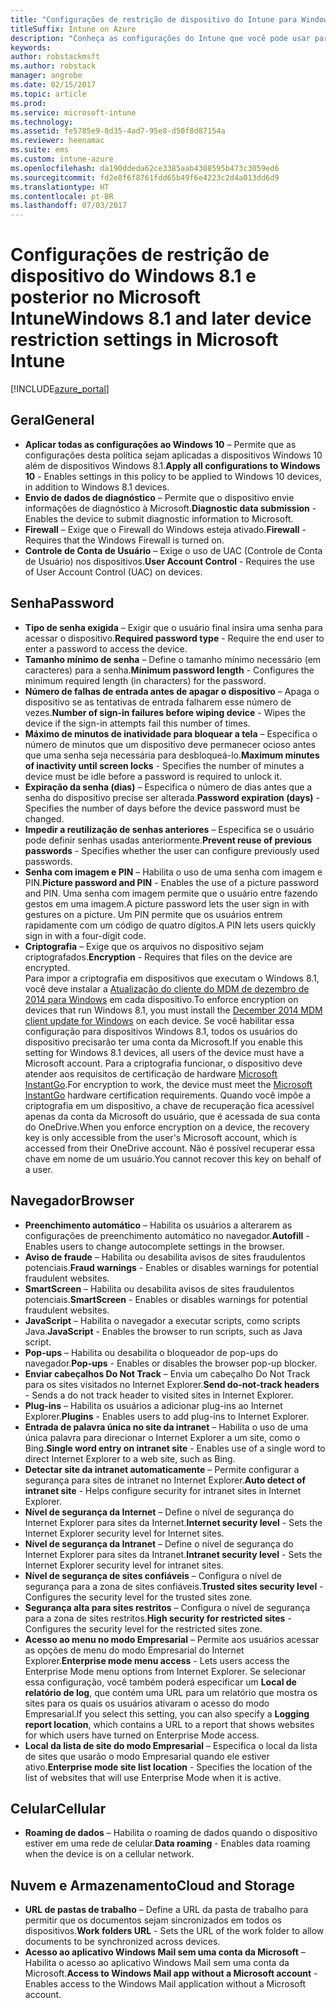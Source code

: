 ```yaml
---
title: "Configurações de restrição de dispositivo do Intune para Windows 8.1"
titleSuffix: Intune on Azure
description: "Conheça as configurações do Intune que você pode usar para controlar as configurações e as funcionalidades do dispositivo em dispositivos Windows 8.1."
keywords: 
author: robstackmsft
ms.author: robstack
manager: angrobe
ms.date: 02/15/2017
ms.topic: article
ms.prod: 
ms.service: microsoft-intune
ms.technology: 
ms.assetid: fe5785e9-8d35-4ad7-95e8-d50f8d87154a
ms.reviewer: heenamac
ms.suite: ems
ms.custom: intune-azure
ms.openlocfilehash: da190ddeda62ce3385aab4308595b473c3059ed6
ms.sourcegitcommit: fd2e8f6f8761fdd65b49f6e4223c2d4a013dd6d9
ms.translationtype: HT
ms.contentlocale: pt-BR
ms.lasthandoff: 07/03/2017
---
```

# <span data-ttu-id="6e0d2-103">Configurações de restrição de dispositivo do Windows 8.1 e posterior no Microsoft Intune</span><span class="sxs-lookup"><span data-stu-id="6e0d2-103">Windows 8.1 and later device restriction settings in Microsoft Intune</span></span>
<a id="windows-81-and-later-device-restriction-settings-in-microsoft-intune" class="xliff"></a>

[!INCLUDE[azure_portal](./includes/azure_portal.md)]

## <span data-ttu-id="6e0d2-104">Geral</span><span class="sxs-lookup"><span data-stu-id="6e0d2-104">General</span></span>
<a id="general" class="xliff"></a>
-   <span data-ttu-id="6e0d2-105">**Aplicar todas as configurações ao Windows 10** – Permite que as configurações desta política sejam aplicadas a dispositivos Windows 10 além de dispositivos Windows 8.1.</span><span class="sxs-lookup"><span data-stu-id="6e0d2-105">**Apply all configurations to Windows 10** - Enables settings in this policy to be applied to Windows 10 devices, in addition to Windows 8.1 devices.</span></span>
-   <span data-ttu-id="6e0d2-106">**Envio de dados de diagnóstico** – Permite que o dispositivo envie informações de diagnóstico à Microsoft.</span><span class="sxs-lookup"><span data-stu-id="6e0d2-106">**Diagnostic data submission** - Enables the device to submit diagnostic information to Microsoft.</span></span>
-   <span data-ttu-id="6e0d2-107">**Firewall** – Exige que o Firewall do Windows esteja ativado.</span><span class="sxs-lookup"><span data-stu-id="6e0d2-107">**Firewall** - Requires that the Windows Firewall is turned on.</span></span>
-   <span data-ttu-id="6e0d2-108">**Controle de Conta de Usuário** – Exige o uso de UAC (Controle de Conta de Usuário) nos dispositivos.</span><span class="sxs-lookup"><span data-stu-id="6e0d2-108">**User Account Control** - Requires the use of User Account Control (UAC) on devices.</span></span>
## <span data-ttu-id="6e0d2-109">Senha</span><span class="sxs-lookup"><span data-stu-id="6e0d2-109">Password</span></span>
<a id="password" class="xliff"></a>
-   <span data-ttu-id="6e0d2-110">**Tipo de senha exigida** – Exigir que o usuário final insira uma senha para acessar o dispositivo.</span><span class="sxs-lookup"><span data-stu-id="6e0d2-110">**Required password type** - Require the end user to enter a password to access the device.</span></span>
-   <span data-ttu-id="6e0d2-111">**Tamanho mínimo de senha** – Define o tamanho mínimo necessário (em caracteres) para a senha.</span><span class="sxs-lookup"><span data-stu-id="6e0d2-111">**Minimum password length** - Configures the minimum required length (in characters) for the password.</span></span>
-   <span data-ttu-id="6e0d2-112">**Número de falhas de entrada antes de apagar o dispositivo** – Apaga o dispositivo se as tentativas de entrada falharem esse número de vezes.</span><span class="sxs-lookup"><span data-stu-id="6e0d2-112">**Number of sign-in failures before wiping device** - Wipes the device if the sign-in attempts fail this number of times.</span></span>
-   <span data-ttu-id="6e0d2-113">**Máximo de minutos de inatividade para bloquear a tela** – Especifica o número de minutos que um dispositivo deve permanecer ocioso antes que uma senha seja necessária para desbloqueá-lo.</span><span class="sxs-lookup"><span data-stu-id="6e0d2-113">**Maximum minutes of inactivity until screen locks** - Specifies the number of minutes a device must be idle before a password is required to unlock it.</span></span>
-   <span data-ttu-id="6e0d2-114">**Expiração da senha (dias)** – Especifica o número de dias antes que a senha do dispositivo precise ser alterada.</span><span class="sxs-lookup"><span data-stu-id="6e0d2-114">**Password expiration (days)** - Specifies the number of days before the device password must be changed.</span></span>
-   <span data-ttu-id="6e0d2-115">**Impedir a reutilização de senhas anteriores** – Especifica se o usuário pode definir senhas usadas anteriormente.</span><span class="sxs-lookup"><span data-stu-id="6e0d2-115">**Prevent reuse of previous passwords** - Specifies whether the user can configure previously used passwords.</span></span>
-   <span data-ttu-id="6e0d2-116">**Senha com imagem e PIN** – Habilita o uso de uma senha com imagem e PIN.</span><span class="sxs-lookup"><span data-stu-id="6e0d2-116">**Picture password and PIN** - Enables the use of a picture password and PIN.</span></span> <span data-ttu-id="6e0d2-117">Uma senha com imagem permite que o usuário entre fazendo gestos em uma imagem.</span><span class="sxs-lookup"><span data-stu-id="6e0d2-117">A picture password lets the user sign in with gestures on a picture.</span></span> <span data-ttu-id="6e0d2-118">Um PIN permite que os usuários entrem rapidamente com um código de quatro dígitos.</span><span class="sxs-lookup"><span data-stu-id="6e0d2-118">A PIN lets users quickly sign in with a four-digit code.</span></span>
-   <span data-ttu-id="6e0d2-119">**Criptografia** – Exige que os arquivos no dispositivo sejam criptografados.</span><span class="sxs-lookup"><span data-stu-id="6e0d2-119">**Encryption** - Requires that files on the device are encrypted.</span></span><br><span data-ttu-id="6e0d2-120">Para impor a criptografia em dispositivos que executam o Windows 8.1, você deve instalar a [Atualização do cliente do MDM de dezembro de 2014 para Windows](https://support.microsoft.com/kb/3013816) em cada dispositivo.</span><span class="sxs-lookup"><span data-stu-id="6e0d2-120">To enforce encryption on devices that run Windows 8.1, you must install the [December 2014 MDM client update for Windows](https://support.microsoft.com/kb/3013816) on each device.</span></span>
<span data-ttu-id="6e0d2-121">Se você habilitar essa configuração para dispositivos Windows 8.1, todos os usuários do dispositivo precisarão ter uma conta da Microsoft.</span><span class="sxs-lookup"><span data-stu-id="6e0d2-121">If you enable this setting for Windows 8.1 devices, all users of the device must have a Microsoft account.</span></span>
<span data-ttu-id="6e0d2-122">Para a criptografia funcionar, o dispositivo deve atender aos requisitos de certificação de hardware [Microsoft InstantGo](https://blogs.windows.com/windowsexperience/2014/06/19/instantgo-a-better-way-to-sleep/#IBHULcTfI4PokO8X.97).</span><span class="sxs-lookup"><span data-stu-id="6e0d2-122">For encryption to work, the device must meet the [Microsoft InstantGo](https://blogs.windows.com/windowsexperience/2014/06/19/instantgo-a-better-way-to-sleep/#IBHULcTfI4PokO8X.97) hardware certification requirements.</span></span>
<span data-ttu-id="6e0d2-123">Quando você impõe a criptografia em um dispositivo, a chave de recuperação fica acessível apenas da conta da Microsoft do usuário, que é acessada de sua conta do OneDrive.</span><span class="sxs-lookup"><span data-stu-id="6e0d2-123">When you enforce encryption on a device, the recovery key is only accessible from the user's Microsoft account, which is accessed from their OneDrive account.</span></span> <span data-ttu-id="6e0d2-124">Não é possível recuperar essa chave em nome de um usuário.</span><span class="sxs-lookup"><span data-stu-id="6e0d2-124">You cannot recover this key on behalf of a user.</span></span>     



## <span data-ttu-id="6e0d2-125">Navegador</span><span class="sxs-lookup"><span data-stu-id="6e0d2-125">Browser</span></span>
<a id="browser" class="xliff"></a>
-   <span data-ttu-id="6e0d2-126">**Preenchimento automático** – Habilita os usuários a alterarem as configurações de preenchimento automático no navegador.</span><span class="sxs-lookup"><span data-stu-id="6e0d2-126">**Autofill** - Enables users to change autocomplete settings in the browser.</span></span>
-   <span data-ttu-id="6e0d2-127">**Aviso de fraude** – Habilita ou desabilita avisos de sites fraudulentos potenciais.</span><span class="sxs-lookup"><span data-stu-id="6e0d2-127">**Fraud warnings** - Enables or disables warnings for potential fraudulent websites.</span></span>
-   <span data-ttu-id="6e0d2-128">**SmartScreen** – Habilita ou desabilita avisos de sites fraudulentos potenciais.</span><span class="sxs-lookup"><span data-stu-id="6e0d2-128">**SmartScreen** - Enables or disables warnings for potential fraudulent websites.</span></span>
-   <span data-ttu-id="6e0d2-129">**JavaScript** – Habilita o navegador a executar scripts, como scripts Java.</span><span class="sxs-lookup"><span data-stu-id="6e0d2-129">**JavaScript** - Enables the browser to run scripts, such as Java script.</span></span>
-   <span data-ttu-id="6e0d2-130">**Pop-ups** – Habilita ou desabilita o bloqueador de pop-ups do navegador.</span><span class="sxs-lookup"><span data-stu-id="6e0d2-130">**Pop-ups** - Enables or disables the browser pop-up blocker.</span></span>
-   <span data-ttu-id="6e0d2-131">**Enviar cabeçalhos Do Not Track** – Envia um cabeçalho Do Not Track para os sites visitados no Internet Explorer.</span><span class="sxs-lookup"><span data-stu-id="6e0d2-131">**Send do-not-track headers** - Sends a do not track header to visited sites in Internet Explorer.</span></span>
-   <span data-ttu-id="6e0d2-132">**Plug-ins** – Habilita os usuários a adicionar plug-ins ao Internet Explorer.</span><span class="sxs-lookup"><span data-stu-id="6e0d2-132">**Plugins** - Enables users to add plug-ins to Internet Explorer.</span></span>
-   <span data-ttu-id="6e0d2-133">**Entrada de palavra única no site da intranet** – Habilita o uso de uma única palavra para direcionar o Internet Explorer a um site, como o Bing.</span><span class="sxs-lookup"><span data-stu-id="6e0d2-133">**Single word entry on intranet site** - Enables use of a single word to direct Internet Explorer to a web site, such as Bing.</span></span>
-   <span data-ttu-id="6e0d2-134">**Detectar site da intranet automaticamente** – Permite configurar a segurança para sites de intranet no Internet Explorer.</span><span class="sxs-lookup"><span data-stu-id="6e0d2-134">**Auto detect of intranet site** - Helps configure security for intranet sites in Internet Explorer.</span></span>
-   <span data-ttu-id="6e0d2-135">**Nível de segurança da Internet** – Define o nível de segurança do Internet Explorer para sites da Internet.</span><span class="sxs-lookup"><span data-stu-id="6e0d2-135">**Internet security level** - Sets the Internet Explorer security level for Internet sites.</span></span>
-   <span data-ttu-id="6e0d2-136">**Nível de segurança da Intranet** – Define o nível de segurança do Internet Explorer para sites da Intranet.</span><span class="sxs-lookup"><span data-stu-id="6e0d2-136">**Intranet security level** - Sets the Internet Explorer security level for intranet sites.</span></span>
-   <span data-ttu-id="6e0d2-137">**Nível de segurança de sites confiáveis** – Configura o nível de segurança para a zona de sites confiáveis.</span><span class="sxs-lookup"><span data-stu-id="6e0d2-137">**Trusted sites security level** - Configures the security level for the trusted sites zone.</span></span>
-   <span data-ttu-id="6e0d2-138">**Segurança alta para sites restritos** – Configura o nível de segurança para a zona de sites restritos.</span><span class="sxs-lookup"><span data-stu-id="6e0d2-138">**High security for restricted sites** - Configures the security level for the restricted sites zone.</span></span>
-   <span data-ttu-id="6e0d2-139">**Acesso ao menu no modo Empresarial** – Permite aos usuários acessar as opções de menu do modo Empresarial do Internet Explorer.</span><span class="sxs-lookup"><span data-stu-id="6e0d2-139">**Enterprise mode menu access** - Lets users access the Enterprise Mode menu options from Internet Explorer.</span></span>
<span data-ttu-id="6e0d2-140">Se selecionar essa configuração, você também poderá especificar um **Local de relatório de log**, que contém uma URL para um relatório que mostra os sites para os quais os usuários ativaram o acesso do modo Empresarial.</span><span class="sxs-lookup"><span data-stu-id="6e0d2-140">If you select this setting, you can also specify a **Logging report location**, which contains a URL to a report that shows websites for which users have turned on Enterprise Mode access.</span></span>
-   <span data-ttu-id="6e0d2-141">**Local da lista de site do modo Empresarial** – Especifica o local da lista de sites que usarão o modo Empresarial quando ele estiver ativo.</span><span class="sxs-lookup"><span data-stu-id="6e0d2-141">**Enterprise mode site list location** - Specifies the location of the list of websites that will use Enterprise Mode when it is active.</span></span>
## <span data-ttu-id="6e0d2-142">Celular</span><span class="sxs-lookup"><span data-stu-id="6e0d2-142">Cellular</span></span>
<a id="cellular" class="xliff"></a>
-   <span data-ttu-id="6e0d2-143">**Roaming de dados** – Habilita o roaming de dados quando o dispositivo estiver em uma rede de celular.</span><span class="sxs-lookup"><span data-stu-id="6e0d2-143">**Data roaming** - Enables data roaming when the device is on a cellular network.</span></span>
## <span data-ttu-id="6e0d2-144">Nuvem e Armazenamento</span><span class="sxs-lookup"><span data-stu-id="6e0d2-144">Cloud and Storage</span></span>
<a id="cloud-and-storage" class="xliff"></a>
-   <span data-ttu-id="6e0d2-145">**URL de pastas de trabalho** – Define a URL da pasta de trabalho para permitir que os documentos sejam sincronizados em todos os dispositivos.</span><span class="sxs-lookup"><span data-stu-id="6e0d2-145">**Work folders URL** - Sets the URL of the work folder to allow documents to be synchronized across devices.</span></span>
-   <span data-ttu-id="6e0d2-146">**Acesso ao aplicativo Windows Mail sem uma conta da Microsoft** – Habilita o acesso ao aplicativo Windows Mail sem uma conta da Microsoft.</span><span class="sxs-lookup"><span data-stu-id="6e0d2-146">**Access to Windows Mail app without a Microsoft account** - Enables access to the Windows Mail application without a Microsoft account.</span></span>    
